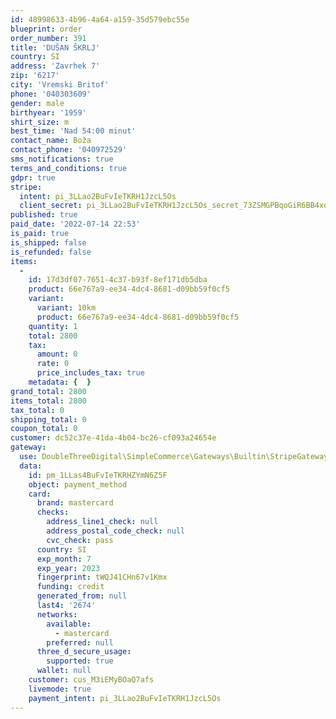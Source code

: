 ```yaml
---
id: 48998633-4b96-4a64-a159-35d579ebc55e
blueprint: order
order_number: 391
title: 'DUŠAN ŠKRLJ'
country: SI
address: 'Zavrhek 7'
zip: '6217'
city: 'Vremski Britof'
phone: '040303609'
gender: male
birthyear: '1959'
shirt_size: m
best_time: 'Nad 54:00 minut'
contact_name: Boža
contact_phone: '040972529'
sms_notifications: true
terms_and_conditions: true
gdpr: true
stripe:
  intent: pi_3LLao2BuFvIeTKRH1JzcL5Os
  client_secret: pi_3LLao2BuFvIeTKRH1JzcL5Os_secret_73ZSMGPBqoGiR6BB4xoqqwi82
published: true
paid_date: '2022-07-14 22:53'
is_paid: true
is_shipped: false
is_refunded: false
items:
  -
    id: 17d3df07-7651-4c37-b93f-8ef171db5dba
    product: 66e767a9-ee34-4dc4-8681-d09bb59f0cf5
    variant:
      variant: 10km
      product: 66e767a9-ee34-4dc4-8681-d09bb59f0cf5
    quantity: 1
    total: 2800
    tax:
      amount: 0
      rate: 0
      price_includes_tax: true
    metadata: {  }
grand_total: 2800
items_total: 2800
tax_total: 0
shipping_total: 0
coupon_total: 0
customer: dc52c37e-41da-4b04-bc26-cf093a24654e
gateway:
  use: DoubleThreeDigital\SimpleCommerce\Gateways\Builtin\StripeGateway
  data:
    id: pm_1LLas4BuFvIeTKRHZYmN6Z5F
    object: payment_method
    card:
      brand: mastercard
      checks:
        address_line1_check: null
        address_postal_code_check: null
        cvc_check: pass
      country: SI
      exp_month: 7
      exp_year: 2023
      fingerprint: tWQJ41CHn67v1Kmx
      funding: credit
      generated_from: null
      last4: '2674'
      networks:
        available:
          - mastercard
        preferred: null
      three_d_secure_usage:
        supported: true
      wallet: null
    customer: cus_M3iEMyBOaQ7afs
    livemode: true
    payment_intent: pi_3LLao2BuFvIeTKRH1JzcL5Os
---
```

